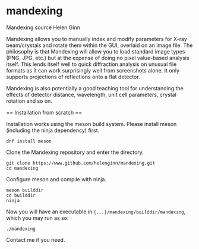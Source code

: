 # mandexing
Mandexing source
Helen Ginn

Mandexing allows you to manually index and modify parameters for X-ray beam/crystals and rotate them within the GUI, overlaid on an image file. The philosophy is that Mandexing will allow you to load standard image types (PNG, JPG, etc.) but at the expense of doing no pixel value-based analysis itself. This lends itself well to quick diffraction analysis on unusual file formats as it can work surprisingly well from screenshots alone. It only supports projections of reflections onto a flat detector.

Mandexing is also potentially a good teaching tool for understanding the effects of detector distance, wavelength, unit cell parameters, crystal rotation and so on.

== Installation from scratch ==

Installation works using the meson build system. Please install meson (including the ninja dependency) first.

`dnf install meson`

Clone the Mandexing repository and enter the directory.

```
git clone https://www.github.com/helenginn/mandexing.git
cd mandexing
```

Configure meson and compile with ninja.

```
meson builddir
cd builddir
ninja
```

Now you will have an executable in `{...}/mandexing/builddir/mandexing`, which you may run as so:

```
./mandexing
```

Contact me if you need.
